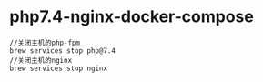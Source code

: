# php7.4-nginx-docker-compose

```shell
//关闭主机的php-fpm
brew services stop php@7.4
//关闭主机的nginx
brew services stop nginx
```


